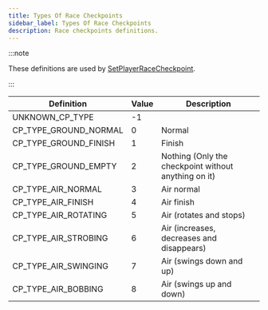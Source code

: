 ```yaml
---
title: Types Of Race Checkpoints
sidebar_label: Types Of Race Checkpoints
description: Race checkpoints definitions.
---
```


:::note

These definitions are used by [SetPlayerRaceCheckpoint](../functions/SetPlayerRaceCheckpoint).

:::

| Definition            | Value | Description                                          |
|-----------------------|-------|------------------------------------------------------|
| UNKNOWN_CP_TYPE       | -1    |                                                      |
| CP_TYPE_GROUND_NORMAL | 0     | Normal                                               |
| CP_TYPE_GROUND_FINISH | 1     | Finish                                               |
| CP_TYPE_GROUND_EMPTY  | 2     | Nothing (Only the checkpoint without anything on it) |
| CP_TYPE_AIR_NORMAL    | 3     | Air normal                                           |
| CP_TYPE_AIR_FINISH    | 4     | Air finish                                           |
| CP_TYPE_AIR_ROTATING  | 5     | Air (rotates and stops)                              |
| CP_TYPE_AIR_STROBING  | 6     | Air (increases, decreases and disappears)            |
| CP_TYPE_AIR_SWINGING  | 7     | Air (swings down and up)                             |
| CP_TYPE_AIR_BOBBING   | 8     | Air (swings up and down)                             |
